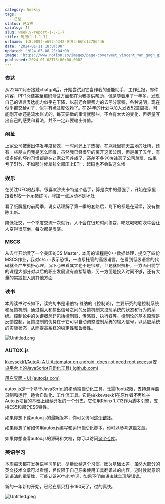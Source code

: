 ```yaml
---
category: Weekly
tags:
  - 总结
status: 已发布
catalog: []
slug: weekly-report-1-1-1-7
title: 周报(1.1-1.7)
urlname: 1c8c009f-e692-4342-9f9c-66fc13786446
date: '2024-01-11 18:06:00'
updated: '2024-05-08 23:04:00'
image: 'https://www.notion.so/images/page-cover/met_vincent_van_gogh_ginoux.jpg'
published: 2024-01-08T08:00:00.000Z
---
```


### 表达


从22年11月份接触chatgpt后，开始尝试用它当作我的全能助手，工作汇报，邮件内容，PPT总结甚至编码测试方面都在为我提供帮助，但是随着用了一年多，发现自己的语言表达能力似乎在下降，以前还会很费力的去写分享稿，各种说明，现在似乎都交给AI了，似乎有点过度依赖了。在24年的计划中加入发表52篇周报，可能刚开始还是流水账式的，每天要做的事情就那些，不会有太大的变化，但尽量写出自己的感受和看法，并不一定非要输出价值。


### 闲扯


上家公司被爆出停发年度绩效，一时间还上了热搜，在脉脉里铺天盖地的吐槽，还有一些朋友问我是怎么回事，虽然我已经很早的离开这家公司，但是呆了五年，有很多好的坏的习惯都是在这家公司养成了，还差不多30块钱买了公司股票，结果亏了51%，不如那时候拿钱全部压上ETH，起码也不会跌这么惨


### 娱乐


在关注UFC的战事，很喜欢沙夫卡特这个选手，算是次中的最强了，开始在家里跟着B站一个up猪练习，增加一点运动不是坏处


看了纸牌屋的前两季，说实话理解了第一季的套路后，剩下的都是在延续，没有推陈出新。


降低社交，一个季度交流一次就行，人不会在很短时间骤变，吃吃喝喝吹吹牛会让人变得很厌倦，每次都是表演。


### MSCS


从去年开始读了一个美国的CS Master，本周的课程是C++数据处理，提交了四份MSCS作业，我对c/c++表示恐惧，一直写托管的高级语言，在看到低级语言的代码就会产生抗拒心理，沉下心来看其实也不是很难，但是就很抗拒，一方面目前学的课程大部分对以后的职业发展没有直接帮助，另一方面是投入时间不够，还有大量的实践投入到其他方面


### 读书


本周读书时长如下，读完的书是诺伯特·维纳的《控制论》，主要研究的是控制系统和反馈机制，通过输入和输出信号之间的反馈机制来控制系统的状态和行为的系统。控制论中的关键概念还包括控制器、传感器、执行器等。控制论的基本原理是反馈控制，反馈控制的优势在于它可以自动调整控制系统的输入信号，以适应系统的实际状态，从而提高系统的稳定性和鲁棒性。


![Untitled.png](https://prod-files-secure.s3.us-west-2.amazonaws.com/5d24fe63-e567-4804-86f9-9fdc62e13082/4d744901-b410-4924-8554-36cce6e9aab7/Untitled.png?X-Amz-Algorithm=AWS4-HMAC-SHA256&X-Amz-Content-Sha256=UNSIGNED-PAYLOAD&X-Amz-Credential=ASIAZI2LB4664D34AKGW%2F20250216%2Fus-west-2%2Fs3%2Faws4_request&X-Amz-Date=20250216T213230Z&X-Amz-Expires=3600&X-Amz-Security-Token=IQoJb3JpZ2luX2VjED0aCXVzLXdlc3QtMiJHMEUCIQCV77rXIK7JAFZj4%2FWC%2FAkwJcWpJnIMXLWGPDgfSMVzcwIgeJ%2FUk44v5%2B%2FN7O7AhfTuoGA33BO8QoaMwQOxcJD2C5Aq%2FwMIZhAAGgw2Mzc0MjMxODM4MDUiDDONppWnm20XyllWyCrcA%2B%2F3nhVofhxUp7a%2FgmQHtcP50%2BRI0%2FwPeBCbfnocg6szfwBInJDZYSfEIGJBn662HpkMH2V25%2Fw9iwoZrAaU7qlI8U1ryXj9tQkLQSZu9FSvZsfykp3cCdZ4AmRanID%2BYkcWFMPxByYAvvO9FBOkJXOHnv0uKj9QYI5rsk1qS%2F%2FNr835l0zdo%2B7U3pOqbRWBOGIe900q9yb0V1Vtk6GL1IwJKvAweXtE5mXM8Yg5zJWJsGf1GHXlPoDRXhLs3nfOc74wR4sAUUOtyATFn9eR7q9x%2B%2BGhoocqrsUJZMl4euw13DTBDjKIGnKnjkJBRvyTehFH3cDSX6%2FwMls0bsdWXyA6KhHkbdsYYIGJXVRCYKtvmCsn10TcahAFgCqOsl6LESB1FgTXwB9GczPkZGS09G9wXGkK8Uw1con7RoSIXw4pf2O7is%2BB9xDRwMt1o50Xh0h5lfgNYZzGRloNVeEzxHeBNJ7ZsS2H8%2F9FxcoFT06CYTCrgWfUuNGlPXPWOvqkLcXJOHvVYbGZOYy5jvRL%2B3RBEDQqnyerm04zcrTWjFpdUj9IiwZNrCdE%2Fk4AB7haxYsv9%2BBPrY%2FgAZIoke79%2BlBZ%2BcHlfWva76AvxBYq4mu70PnpFKAlFNo75c%2FeML6jyb0GOqUBo8CRtBthl8xeQbyhrbUE4ZbUwbc8uwDKyYRrn0HgZRF4eFxQESt29g9lFTDBXRJoBHpHQG7LWWYS9FCoizC8ZBeTlGcQXwkDVv1J9hkDVakbcgUtMTwtUTsUCID0s6N%2FTIGysvJZvJtvcxP1SD5nw%2FOEQBvGpvsB9uafL2epbM7UVkJouhVpMdsIN4u7YGaHYwcEP0ssC%2BvedAPt7kwME0eSlu%2F7&X-Amz-Signature=a9f00e1d077d22f1468c1c0d5e9c1df4efff4a109fb22f8c05b5026501d4e4a0&X-Amz-SignedHeaders=host&x-id=GetObject)


### AUTOX.js


[kkevsekk1/AutoX: A UiAutomator on android, does not need root access(安卓平台上的JavaScript自动化工具) (github.com)](https://github.com/kkevsekk1/AutoX)


[用户界面 - UI (autoxjs.com)](http://doc.autoxjs.com/#/ui)


autox.js是一个基于JavaScript的移动端自动化工具，无需Root权限，支持悬浮窗录制和运行，适合自动化、工作流工具。它是由kkevsekk1在原作者不再维护Auto.js项目的基础上继续开发的一个分支。它使用Rhino 1.7.13作为脚本引擎，支持ES5和部分ES6特性。


如果你想下载autox.js的最新版本，你可以访问[这个链接](https://github.com/kkevsekk1/AutoX/releases)。


如果你想了解如何用autox.js编写和运行自动化脚本，你可以参考[这篇文章](https://www.cnblogs.com/ghj1976/p/autoxjs.html)。


如果你想查看autox.js的源码和文档，你可以访问[这个仓库](https://github.com/kkevsekk1/AutoX)。


### 英语学习


本周每天都在发英语学习笔记，尽量延续这个习惯，因为基础太差，虽然大部分的英文技术文章可以看懂，但仅限于自己原来使用工具翻译过的内容，这时候就意识到语法的重要性，可能认识90%的单词，如果不明白语法就会理解错误。


新的一年新的开始，已经在扇贝打卡190天了，过的真快。


![Untitled.jpeg](https://prod-files-secure.s3.us-west-2.amazonaws.com/5d24fe63-e567-4804-86f9-9fdc62e13082/c04d3014-4bd3-4142-a613-19220f0a3512/Untitled.jpeg?X-Amz-Algorithm=AWS4-HMAC-SHA256&X-Amz-Content-Sha256=UNSIGNED-PAYLOAD&X-Amz-Credential=ASIAZI2LB4664D34AKGW%2F20250216%2Fus-west-2%2Fs3%2Faws4_request&X-Amz-Date=20250216T213230Z&X-Amz-Expires=3600&X-Amz-Security-Token=IQoJb3JpZ2luX2VjED0aCXVzLXdlc3QtMiJHMEUCIQCV77rXIK7JAFZj4%2FWC%2FAkwJcWpJnIMXLWGPDgfSMVzcwIgeJ%2FUk44v5%2B%2FN7O7AhfTuoGA33BO8QoaMwQOxcJD2C5Aq%2FwMIZhAAGgw2Mzc0MjMxODM4MDUiDDONppWnm20XyllWyCrcA%2B%2F3nhVofhxUp7a%2FgmQHtcP50%2BRI0%2FwPeBCbfnocg6szfwBInJDZYSfEIGJBn662HpkMH2V25%2Fw9iwoZrAaU7qlI8U1ryXj9tQkLQSZu9FSvZsfykp3cCdZ4AmRanID%2BYkcWFMPxByYAvvO9FBOkJXOHnv0uKj9QYI5rsk1qS%2F%2FNr835l0zdo%2B7U3pOqbRWBOGIe900q9yb0V1Vtk6GL1IwJKvAweXtE5mXM8Yg5zJWJsGf1GHXlPoDRXhLs3nfOc74wR4sAUUOtyATFn9eR7q9x%2B%2BGhoocqrsUJZMl4euw13DTBDjKIGnKnjkJBRvyTehFH3cDSX6%2FwMls0bsdWXyA6KhHkbdsYYIGJXVRCYKtvmCsn10TcahAFgCqOsl6LESB1FgTXwB9GczPkZGS09G9wXGkK8Uw1con7RoSIXw4pf2O7is%2BB9xDRwMt1o50Xh0h5lfgNYZzGRloNVeEzxHeBNJ7ZsS2H8%2F9FxcoFT06CYTCrgWfUuNGlPXPWOvqkLcXJOHvVYbGZOYy5jvRL%2B3RBEDQqnyerm04zcrTWjFpdUj9IiwZNrCdE%2Fk4AB7haxYsv9%2BBPrY%2FgAZIoke79%2BlBZ%2BcHlfWva76AvxBYq4mu70PnpFKAlFNo75c%2FeML6jyb0GOqUBo8CRtBthl8xeQbyhrbUE4ZbUwbc8uwDKyYRrn0HgZRF4eFxQESt29g9lFTDBXRJoBHpHQG7LWWYS9FCoizC8ZBeTlGcQXwkDVv1J9hkDVakbcgUtMTwtUTsUCID0s6N%2FTIGysvJZvJtvcxP1SD5nw%2FOEQBvGpvsB9uafL2epbM7UVkJouhVpMdsIN4u7YGaHYwcEP0ssC%2BvedAPt7kwME0eSlu%2F7&X-Amz-Signature=36b1f6c1b53c677d176aeff56927e134de6ce34e8efb295a364168421b535fcd&X-Amz-SignedHeaders=host&x-id=GetObject)

